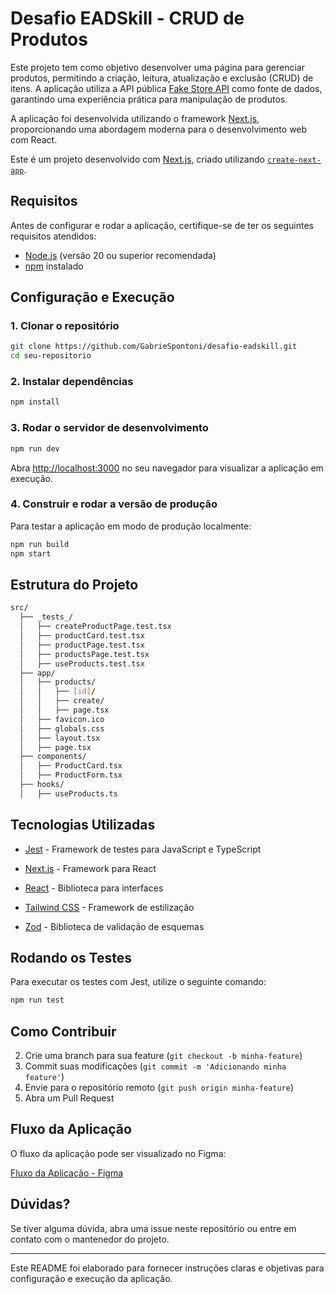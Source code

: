 # Desafio EADSkill - CRUD de Produtos

Este projeto tem como objetivo desenvolver uma página para gerenciar produtos, permitindo a criação, leitura, atualização e exclusão (CRUD) de itens. A aplicação utiliza a API pública [Fake Store API](https://fakestoreapi.com/) como fonte de dados, garantindo uma experiência prática para manipulação de produtos.

A aplicação foi desenvolvida utilizando o framework [Next.js](https://nextjs.org), proporcionando uma abordagem moderna para o desenvolvimento web com React.

Este é um projeto desenvolvido com [Next.js](https://nextjs.org), criado utilizando [`create-next-app`](https://nextjs.org/docs/app/api-reference/cli/create-next-app).

## Requisitos

Antes de configurar e rodar a aplicação, certifique-se de ter os seguintes requisitos atendidos:

- [Node.js](https://nodejs.org/) (versão 20 ou superior recomendada)
- [npm](https://www.npmjs.com/) instalado

## Configuração e Execução

### 1. Clonar o repositório

```bash
git clone https://github.com/GabrieSpontoni/desafio-eadskill.git
cd seu-repositorio
```

### 2. Instalar dependências

```bash
npm install
```

### 3. Rodar o servidor de desenvolvimento

```bash
npm run dev
```

Abra [http://localhost:3000](http://localhost:3000) no seu navegador para visualizar a aplicação em execução.

### 4. Construir e rodar a versão de produção

Para testar a aplicação em modo de produção localmente:

```bash
npm run build
npm start
```

## Estrutura do Projeto

```bash
src/
  ├── _tests_/
  │   ├── createProductPage.test.tsx
  │   ├── productCard.test.tsx
  │   ├── productPage.test.tsx
  │   ├── productsPage.test.tsx
  │   ├── useProducts.test.tsx
  ├── app/
  │   ├── products/
  │   │   ├── [id]/
  │   │   ├── create/
  │   │   ├── page.tsx
  │   ├── favicon.ico
  │   ├── globals.css
  │   ├── layout.tsx
  │   ├── page.tsx
  ├── components/
  │   ├── ProductCard.tsx
  │   ├── ProductForm.tsx
  ├── hooks/
  │   ├── useProducts.ts
```

## Tecnologias Utilizadas

- [Jest](https://jestjs.io/) - Framework de testes para JavaScript e TypeScript

- [Next.js](https://nextjs.org/) - Framework para React
- [React](https://react.dev/) - Biblioteca para interfaces
- [Tailwind CSS](https://tailwindcss.com/) - Framework de estilização
- [Zod](https://zod.dev/) - Biblioteca de validação de esquemas

## Rodando os Testes

Para executar os testes com Jest, utilize o seguinte comando:

```bash
npm run test
```

## Como Contribuir
2. Crie uma branch para sua feature (`git checkout -b minha-feature`)
3. Commit suas modificações (`git commit -m 'Adicionando minha feature'`)
4. Envie para o repositório remoto (`git push origin minha-feature`)
5. Abra um Pull Request

## Fluxo da Aplicação

O fluxo da aplicação pode ser visualizado no Figma:

[Fluxo da Aplicação - Figma](https://www.figma.com/design/6TQ0QIzhtRkXE5Q7x5DXtI/Desafio-EADSkill?node-id=0-1&t=wiqKVjKCIG91dz0l-1)

## Dúvidas?

Se tiver alguma dúvida, abra uma issue neste repositório ou entre em contato com o mantenedor do projeto.

---

Este README foi elaborado para fornecer instruções claras e objetivas para configuração e execução da aplicação.

